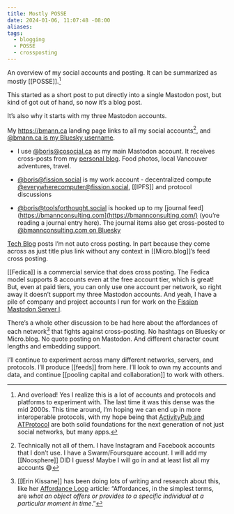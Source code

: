 ```yaml
---
title: Mostly POSSE
date: 2024-01-06, 11:07:48 -08:00
aliases: 
tags:
  - blogging
  - POSSE
  - crossposting
---
```

An overview of my social accounts and posting. It can be summarized as mostly [[POSSE]].[^overload]

[^overload]: And overload! Yes I realize this is a lot of accounts and protocols and platforms to experiment with. The last time it was this dense was the mid 2000s. This time around, I’m hoping we can end up in more interoperable protocols, with my hope being that [ActivityPub and ATProtocol](https://bmannconsulting.com/blog/2024/01/05/why-not-both-protocols/) are both solid foundations for the next generation of not just social networks, but many apps.

This started as a short post to put directly into a single Mastodon post, but kind of got out of hand, so now it’s a blog post.

It’s also why it starts with my three Mastodon accounts. 

My <https://bmann.ca> landing page links to all my social accounts[^all], and [@bmann.ca is my Bluesky username](https://bsky.bmann.ca).

[^all]: Technically not all of them. I have Instagram and Facebook accounts that I don’t use. I have a Swarm/Foursquare account. I will add my [[Noosphere]] DID I guess! Maybe I will go in and at least list all my accounts 😅

* I use [@boris@cosocial.ca](https://cosocial.ca/@boris) as my main Mastodon account. It receives cross-posts from my [personal blog](https://blog.bmannconsulting.com). Food photos, local Vancouver adventures, travel.

* [@boris@fission.social](https://fission.social/@boris) is my work account - decentralized compute [@everywherecomputer@fission.social](https://fission.social/@everywherecomputer), [[IPFS]] and protocol discussions

* [@boris@toolsforthought.social](https://toolsforthought.social/@boris) is hooked up to my [journal feed](https://bmannconsulting.com](https://bmannconsulting.com/) (you’re reading a journal entry here). The journal items also get cross-posted to [@bmannconsulting.com on Bluesky](https://bsky.app/profile/bmannconsulting.com)

[Tech Blog](https://bmannconsulting.com/blog/) posts I’m not auto cross posting. In part because they come across as just title plus link without any context in [[Micro.blog]]’s feed cross posting. 

[[Fedica]] is a commercial service that does cross posting. The Fedica model supports 8 accounts even at the free account tier, which is great! But, even at paid tiers, you can only use one account per network, so right away it doesn’t support my three Mastodon accounts. And yeah, I have a pile of company and project accounts I run for work on the [Fission Mastodon Server l](https://fission.social/@fission).

There’s a whole other discussion to be had here about the affordances of each network[^affordances] that fights against cross-posting. No hashtags on Bluesky or Micro.blog. No quote posting on Mastodon. And different character count lengths and embedding support.

[^affordances]: [[Erin Kissane]] has been doing lots of writing and research about this, like her [Affordance Loop](https://erinkissane.com/the-affordance-loop) article: “Affordances, in the simplest terms, are _what an object offers or provides to a specific individual at a particular moment in time_.”

I’ll continue to experiment across many different networks, servers, and protocols. I’ll produce [[feeds]] from here. I’ll look to own my accounts and data, and continue [[pooling capital and collaboration]] to work with others. 

